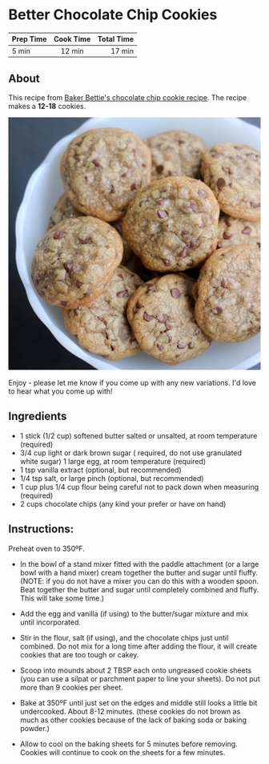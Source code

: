# Better Chocolate Chip Cookies

| Prep Time        | Cook Time           | Total Time  |
| ------------- |:-------------:| -----:|
| 5 min     | 12 min | 17 min |


## About

This recipe from [Baker Bettie's chocolate chip cookie recipe](http://bakerbettie.com/easy-chocolate-chip-cookies/). The recipe makes a **12-18** cookies. 

![](assets/images/IMG_3998_square.jpg)

Enjoy - please let me know if you come up with any new variations. I'd love to hear what you come up with!

## Ingredients

* 1 stick (1/2 cup) softened butter salted or unsalted, at room temperature (required)
* 3/4 cup light or dark brown sugar ( required, do not use granulated white sugar)
1 large egg, at room temperature (required)
* 1 tsp vanilla extract (optional, but recommended)
* 1/4 tsp salt, or large pinch (optional, but recommended)
* 1 cup plus 1/4 cup flour being careful not to pack down when measuring (required)
* 2 cups chocolate chips (any kind your prefer or have on hand)

## Instructions:

Preheat oven to 350ºF.

* In the bowl of a stand mixer fitted with the paddle attachment (or a large bowl with a hand mixer) cream together the butter and sugar until fluffy. (NOTE: if you do not have a mixer you can do this with a wooden spoon. Beat together the butter and sugar until completely combined and fluffy. This will take some time.)

* Add the egg and vanilla (if using) to the butter/sugar mixture and mix until incorporated.

* Stir in the flour, salt (if using), and the chocolate chips just until combined. Do not mix for a long time after adding the flour, it will create cookies that are too tough or cakey.

* Scoop into mounds about 2 TBSP each onto ungreased cookie sheets (you can use a silpat or parchment paper to line your sheets). Do not put more than 9 cookies per sheet.

* Bake at 350ºF until just set on the edges and middle still looks a little bit undercooked. About 8-12 minutes. (these cookies do not brown as much as other cookies because of the lack of baking soda or baking powder.)

* Allow to cool on the baking sheets for 5 minutes before removing. Cookies will continue to cook on the sheets for a few minutes.
